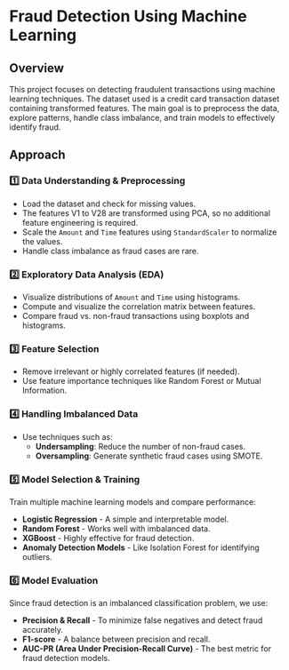 # Fraud Detection Using Machine Learning

## Overview
This project focuses on detecting fraudulent transactions using machine learning techniques. The dataset used is a credit card transaction dataset containing transformed features. The main goal is to preprocess the data, explore patterns, handle class imbalance, and train models to effectively identify fraud.

## Approach

### 1️⃣ Data Understanding & Preprocessing
- Load the dataset and check for missing values.
- The features V1 to V28 are transformed using PCA, so no additional feature engineering is required.
- Scale the `Amount` and `Time` features using `StandardScaler` to normalize the values.
- Handle class imbalance as fraud cases are rare.

### 2️⃣ Exploratory Data Analysis (EDA)
- Visualize distributions of `Amount` and `Time` using histograms.
- Compute and visualize the correlation matrix between features.
- Compare fraud vs. non-fraud transactions using boxplots and histograms.

### 3️⃣ Feature Selection
- Remove irrelevant or highly correlated features (if needed).
- Use feature importance techniques like Random Forest or Mutual Information.

### 4️⃣ Handling Imbalanced Data
- Use techniques such as:
  - **Undersampling**: Reduce the number of non-fraud cases.
  - **Oversampling**: Generate synthetic fraud cases using SMOTE.

### 5️⃣ Model Selection & Training
Train multiple machine learning models and compare performance:
- **Logistic Regression** - A simple and interpretable model.
- **Random Forest** - Works well with imbalanced data.
- **XGBoost** - Highly effective for fraud detection.
- **Anomaly Detection Models** - Like Isolation Forest for identifying outliers.

### 6️⃣ Model Evaluation
Since fraud detection is an imbalanced classification problem, we use:
- **Precision & Recall** - To minimize false negatives and detect fraud accurately.
- **F1-score** - A balance between precision and recall.
- **AUC-PR (Area Under Precision-Recall Curve)** - The best metric for fraud detection models.

